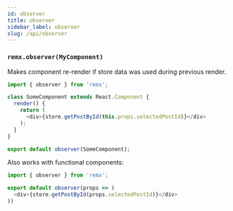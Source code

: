 ```yaml
---
id: observer
title: observer
sidebar_label: observer
slug: /api/observer
---
```


### `remx.observer(MyComponent)`
Makes component re-render if store data was used during previous render.

```javascript
import { observer } from 'remx';

class SomeComponent extends React.Component {
  render() {
    return (
      <div>{store.getPostById(this.props.selectedPostId)}</div>
    );
  }
}

export default observer(SomeComponent);
```

Also works with functional components:

```javascript
import { observer } from 'remx';

export default observer(props => (
  <div>{store.getPostById(props.selectedPostId)}</div>
))
```
